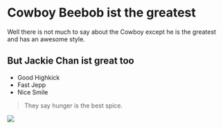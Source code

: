# Cowboy Beebob ist the greatest

Well there is not much to say about the Cowboy except he is the greatest and has an awesome style.

## But Jackie Chan ist great too

* Good Highkick
* Fast Jepp
* Nice Smile

> They say hunger is the best spice.

<img src="https://manygoodtips.com/uploads/6671712a5b/79685ef002.jpg"/>
